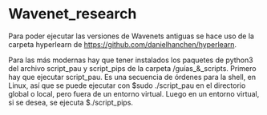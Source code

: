 # Wavenet_research

Para poder ejecutar las versiones de Wavenets antiguas se hace uso de la carpeta hyperlearn de https://github.com/danielhanchen/hyperlearn.

Para las más modernas hay que tener instalados los paquetes de python3 del archivo script_pau y script_pips de la carpeta /guías_&_scripts. Primero hay que ejecutar script_pau. Es una secuencia de órdenes para la shell, en Linux, así que se puede ejecutar con $sudo ./script_pau en el directorio global o local, pero fuera de un entorno virtual. Luego en un entorno virtual, si se desea, se ejecuta $./script_pips.
